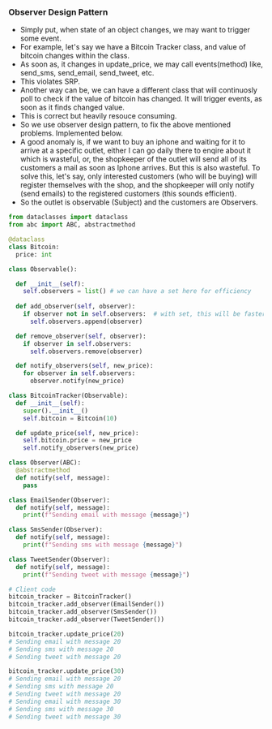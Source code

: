 ### Observer Design Pattern
- Simply put, when state of an object changes, we may want to trigger some event.
- For example, let's say we have a Bitcoin Tracker class, and value of bitcoin changes within the class.
- As soon as, it changes in update_price, we may call events(method) like, send_sms, send_email, send_tweet, etc.
- This violates SRP.
- Another way can be, we can have a different class that will continuosly poll to check if the value of bitcoin has changed. It will trigger events, as soon as it finds changed value.
- This is correct but heavily resouce consuming.
- So we use observer design pattern, to fix the above mentioned problems. Implemented below.
- A good anomaly is, if we want to buy an iphone and waiting for it to arrive at a specific outlet, either I can go daily there to enqire about it which is wasteful, or, the shopkeeper of the outlet will send all of its customers a mail as soon as Iphone arrives. But this is also wasteful. To solve this, let's say, only interested customers (who will be buying) will register themselves with the shop, and the shopkeeper will only notify (send emails) to the registered customers (this sounds efficient).
- So the outlet is observable (Subject) and the customers are Observers.
```python
from dataclasses import dataclass
from abc import ABC, abstractmethod

@dataclass
class Bitcoin:
  price: int

class Observable():

  def __init__(self):
    self.observers = list() # we can have a set here for efficiency
    
  def add_observer(self, observer):
    if observer not in self.observers:  # with set, this will be faster
      self.observers.append(observer)

  def remove_observer(self, observer):
    if observer in self.observers:
      self.observers.remove(observer)

  def notify_observers(self, new_price):
    for observer in self.observers:
      observer.notify(new_price)

class BitcoinTracker(Observable):
  def __init__(self):
    super().__init__()
    self.bitcoin = Bitcoin(10)

  def update_price(self, new_price):
    self.bitcoin.price = new_price
    self.notify_observers(new_price)

class Observer(ABC):
  @abstractmethod
  def notify(self, message):
    pass

class EmailSender(Observer):
  def notify(self, message):
    print(f"Sending email with message {message}")

class SmsSender(Observer):
  def notify(self, message):
    print(f"Sending sms with message {message}")

class TweetSender(Observer):
  def notify(self, message):
    print(f"Sending tweet with message {message}")

# Client code
bitcoin_tracker = BitcoinTracker()
bitcoin_tracker.add_observer(EmailSender())
bitcoin_tracker.add_observer(SmsSender())
bitcoin_tracker.add_observer(TweetSender())

bitcoin_tracker.update_price(20)
# Sending email with message 20
# Sending sms with message 20
# Sending tweet with message 20

bitcoin_tracker.update_price(30)
# Sending email with message 20
# Sending sms with message 20
# Sending tweet with message 20
# Sending email with message 30
# Sending sms with message 30
# Sending tweet with message 30
```
